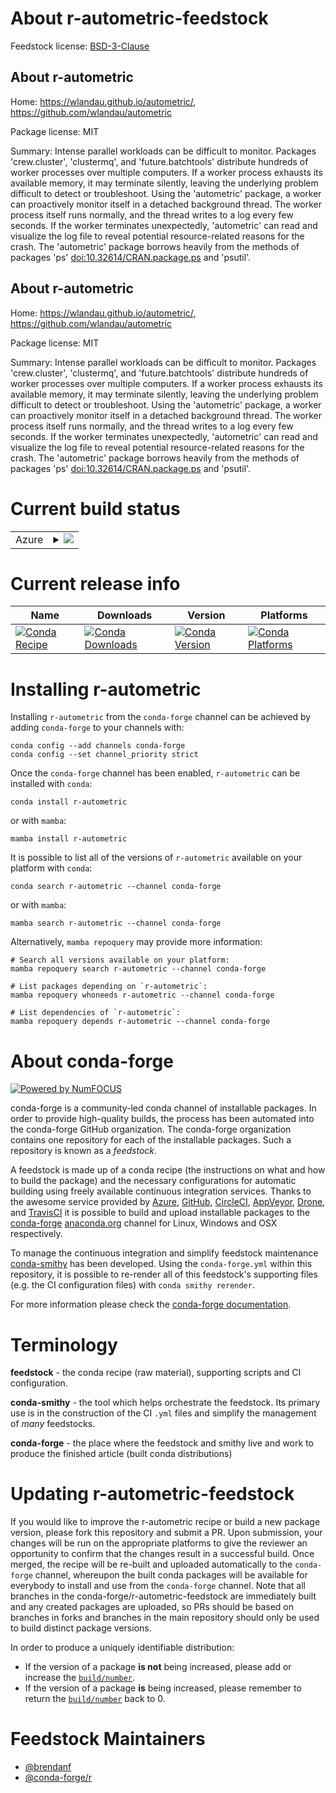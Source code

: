 About r-autometric-feedstock
============================

Feedstock license: [BSD-3-Clause](https://github.com/conda-forge/r-autometric-feedstock/blob/main/LICENSE.txt)


About r-autometric
------------------

Home: https://wlandau.github.io/autometric/, https://github.com/wlandau/autometric

Package license: MIT

Summary: Intense parallel workloads can be difficult to monitor. Packages 'crew.cluster', 'clustermq', and 'future.batchtools' distribute hundreds of worker processes over multiple computers. If a worker process exhausts its available memory, it may terminate silently, leaving the underlying problem difficult to detect or troubleshoot. Using the 'autometric' package, a worker can proactively monitor itself in a detached background thread. The worker process itself runs normally, and the thread writes to a log every few seconds. If the worker terminates unexpectedly, 'autometric' can read and visualize the log file to reveal potential resource-related reasons for the crash. The 'autometric' package borrows heavily from the methods of packages 'ps' <doi:10.32614/CRAN.package.ps> and 'psutil'.

About r-autometric
------------------

Home: https://wlandau.github.io/autometric/, https://github.com/wlandau/autometric

Package license: MIT

Summary: Intense parallel workloads can be difficult to monitor. Packages 'crew.cluster', 'clustermq', and 'future.batchtools' distribute hundreds of worker processes over multiple computers. If a worker process exhausts its available memory, it may terminate silently, leaving the underlying problem difficult to detect or troubleshoot. Using the 'autometric' package, a worker can proactively monitor itself in a detached background thread. The worker process itself runs normally, and the thread writes to a log every few seconds. If the worker terminates unexpectedly, 'autometric' can read and visualize the log file to reveal potential resource-related reasons for the crash. The 'autometric' package borrows heavily from the methods of packages 'ps' <doi:10.32614/CRAN.package.ps> and 'psutil'.

Current build status
====================


<table>
    
  <tr>
    <td>Azure</td>
    <td>
      <details>
        <summary>
          <a href="https://dev.azure.com/conda-forge/feedstock-builds/_build/latest?definitionId=23701&branchName=main">
            <img src="https://dev.azure.com/conda-forge/feedstock-builds/_apis/build/status/r-autometric-feedstock?branchName=main">
          </a>
        </summary>
        <table>
          <thead><tr><th>Variant</th><th>Status</th></tr></thead>
          <tbody><tr>
              <td>linux_64</td>
              <td>
                <a href="https://dev.azure.com/conda-forge/feedstock-builds/_build/latest?definitionId=23701&branchName=main">
                  <img src="https://dev.azure.com/conda-forge/feedstock-builds/_apis/build/status/r-autometric-feedstock?branchName=main&jobName=linux&configuration=linux%20linux_64_" alt="variant">
                </a>
              </td>
            </tr><tr>
              <td>osx_64</td>
              <td>
                <a href="https://dev.azure.com/conda-forge/feedstock-builds/_build/latest?definitionId=23701&branchName=main">
                  <img src="https://dev.azure.com/conda-forge/feedstock-builds/_apis/build/status/r-autometric-feedstock?branchName=main&jobName=osx&configuration=osx%20osx_64_" alt="variant">
                </a>
              </td>
            </tr><tr>
              <td>win_64</td>
              <td>
                <a href="https://dev.azure.com/conda-forge/feedstock-builds/_build/latest?definitionId=23701&branchName=main">
                  <img src="https://dev.azure.com/conda-forge/feedstock-builds/_apis/build/status/r-autometric-feedstock?branchName=main&jobName=win&configuration=win%20win_64_" alt="variant">
                </a>
              </td>
            </tr>
          </tbody>
        </table>
      </details>
    </td>
  </tr>
</table>

Current release info
====================

| Name | Downloads | Version | Platforms |
| --- | --- | --- | --- |
| [![Conda Recipe](https://img.shields.io/badge/recipe-r--autometric-green.svg)](https://anaconda.org/conda-forge/r-autometric) | [![Conda Downloads](https://img.shields.io/conda/dn/conda-forge/r-autometric.svg)](https://anaconda.org/conda-forge/r-autometric) | [![Conda Version](https://img.shields.io/conda/vn/conda-forge/r-autometric.svg)](https://anaconda.org/conda-forge/r-autometric) | [![Conda Platforms](https://img.shields.io/conda/pn/conda-forge/r-autometric.svg)](https://anaconda.org/conda-forge/r-autometric) |

Installing r-autometric
=======================

Installing `r-autometric` from the `conda-forge` channel can be achieved by adding `conda-forge` to your channels with:

```
conda config --add channels conda-forge
conda config --set channel_priority strict
```

Once the `conda-forge` channel has been enabled, `r-autometric` can be installed with `conda`:

```
conda install r-autometric
```

or with `mamba`:

```
mamba install r-autometric
```

It is possible to list all of the versions of `r-autometric` available on your platform with `conda`:

```
conda search r-autometric --channel conda-forge
```

or with `mamba`:

```
mamba search r-autometric --channel conda-forge
```

Alternatively, `mamba repoquery` may provide more information:

```
# Search all versions available on your platform:
mamba repoquery search r-autometric --channel conda-forge

# List packages depending on `r-autometric`:
mamba repoquery whoneeds r-autometric --channel conda-forge

# List dependencies of `r-autometric`:
mamba repoquery depends r-autometric --channel conda-forge
```


About conda-forge
=================

[![Powered by
NumFOCUS](https://img.shields.io/badge/powered%20by-NumFOCUS-orange.svg?style=flat&colorA=E1523D&colorB=007D8A)](https://numfocus.org)

conda-forge is a community-led conda channel of installable packages.
In order to provide high-quality builds, the process has been automated into the
conda-forge GitHub organization. The conda-forge organization contains one repository
for each of the installable packages. Such a repository is known as a *feedstock*.

A feedstock is made up of a conda recipe (the instructions on what and how to build
the package) and the necessary configurations for automatic building using freely
available continuous integration services. Thanks to the awesome service provided by
[Azure](https://azure.microsoft.com/en-us/services/devops/), [GitHub](https://github.com/),
[CircleCI](https://circleci.com/), [AppVeyor](https://www.appveyor.com/),
[Drone](https://cloud.drone.io/welcome), and [TravisCI](https://travis-ci.com/)
it is possible to build and upload installable packages to the
[conda-forge](https://anaconda.org/conda-forge) [anaconda.org](https://anaconda.org/)
channel for Linux, Windows and OSX respectively.

To manage the continuous integration and simplify feedstock maintenance
[conda-smithy](https://github.com/conda-forge/conda-smithy) has been developed.
Using the ``conda-forge.yml`` within this repository, it is possible to re-render all of
this feedstock's supporting files (e.g. the CI configuration files) with ``conda smithy rerender``.

For more information please check the [conda-forge documentation](https://conda-forge.org/docs/).

Terminology
===========

**feedstock** - the conda recipe (raw material), supporting scripts and CI configuration.

**conda-smithy** - the tool which helps orchestrate the feedstock.
                   Its primary use is in the construction of the CI ``.yml`` files
                   and simplify the management of *many* feedstocks.

**conda-forge** - the place where the feedstock and smithy live and work to
                  produce the finished article (built conda distributions)


Updating r-autometric-feedstock
===============================

If you would like to improve the r-autometric recipe or build a new
package version, please fork this repository and submit a PR. Upon submission,
your changes will be run on the appropriate platforms to give the reviewer an
opportunity to confirm that the changes result in a successful build. Once
merged, the recipe will be re-built and uploaded automatically to the
`conda-forge` channel, whereupon the built conda packages will be available for
everybody to install and use from the `conda-forge` channel.
Note that all branches in the conda-forge/r-autometric-feedstock are
immediately built and any created packages are uploaded, so PRs should be based
on branches in forks and branches in the main repository should only be used to
build distinct package versions.

In order to produce a uniquely identifiable distribution:
 * If the version of a package **is not** being increased, please add or increase
   the [``build/number``](https://docs.conda.io/projects/conda-build/en/latest/resources/define-metadata.html#build-number-and-string).
 * If the version of a package **is** being increased, please remember to return
   the [``build/number``](https://docs.conda.io/projects/conda-build/en/latest/resources/define-metadata.html#build-number-and-string)
   back to 0.

Feedstock Maintainers
=====================

* [@brendanf](https://github.com/brendanf/)
* [@conda-forge/r](https://github.com/orgs/conda-forge/teams/r/)

